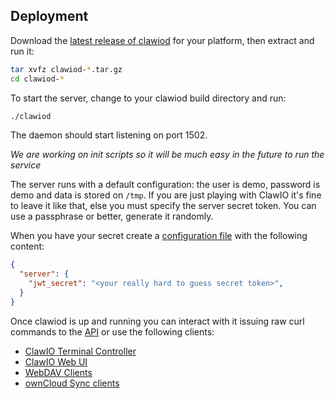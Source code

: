 ## Deployment 

Download the [latest release of clawiod](https://github.com/clawio/clawiod/releases/) for your platform, then extract and run it:

```bash
tar xvfz clawiod-*.tar.gz
cd clawiod-*
```

To start the server, change to your clawiod build directory and run:

```bash
./clawiod
```

The daemon should start listening on port 1502.

*We are working on init scripts so it will be much easy in the future to run the service*


The server runs with a default configuration: the user is demo, password is demo  and data is stored on `/tmp`.
If you are just playing with ClawIO it's fine to leave it like that, else you must specify the server secret token. You can use a passphrase
or better, generate it randomly.

When you have your secret create a [configuration file](../configuration) with the following content:

```json
{
  "server": {
    "jwt_secret": "<your really hard to guess secret token>",
  }
}
```

Once clawiod is up and running you can interact with it issuing raw curl commands to the [API](../api) or use the following clients:

- [ClawIO Terminal Controller](../clawioctl)
- [ClawIO Web UI](../webui)
- [WebDAV Clients](webdav.md)
- [ownCloud Sync clients](ocwebdav.md)



